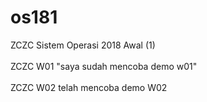 # os181
ZCZC Sistem Operasi 2018 Awal (1) <br><br>
ZCZC W01 "saya sudah mencoba demo w01"<br><br>
ZCZC W02 telah mencoba demo W02
